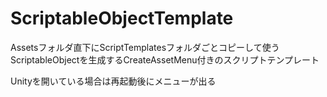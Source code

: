 # ScriptableObjectTemplate
Assetsフォルダ直下にScriptTemplatesフォルダごとコピーして使う
ScriptableObjectを生成するCreateAssetMenu付きのスクリプトテンプレート

Unityを開いている場合は再起動後にメニューが出る
